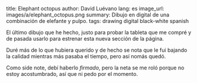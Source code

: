 title: Elephant octopus
author: David Luévano
lang: es
image_url: images/a/elephant_octopus.png
summary: Dibujo en digital de una combinación de elefante y pulpo.
tags: drawing
	digital
	black-white
	spanish

El último dibujo que he hecho, justo para probar la tableta que me compré y de pasada usarlo para estrenar esta nueva sección de la página.

Duré más de lo que hubiera querido y de hecho se nota que le fui bajando la calidad mientras más pasaba el tiempo, pero así nomás quedó.

Como side note, debí haberlo *firmado*, pero la neta se me roló porque no estoy acostumbrado, así que ni pedo por el momento.
